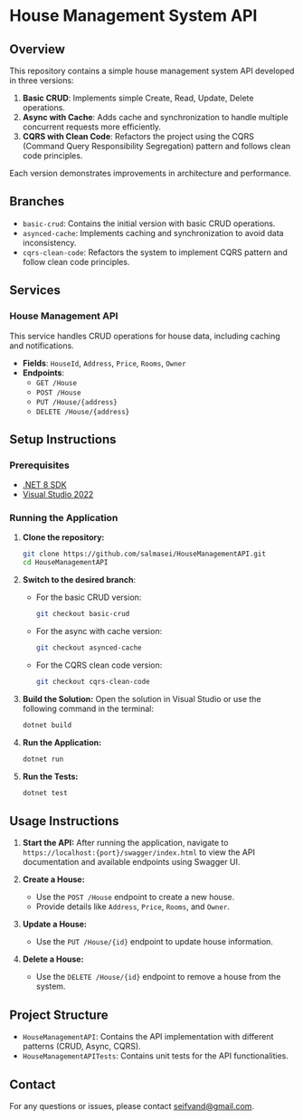 # House Management System API

## Overview

This repository contains a simple house management system API developed in three versions:
1. **Basic CRUD**: Implements simple Create, Read, Update, Delete operations.
2. **Async with Cache**: Adds cache and synchronization to handle multiple concurrent requests more efficiently.
3. **CQRS with Clean Code**: Refactors the project using the CQRS (Command Query Responsibility Segregation) pattern and follows clean code principles.

Each version demonstrates improvements in architecture and performance.

## Branches

- `basic-crud`: Contains the initial version with basic CRUD operations.
- `asynced-cache`: Implements caching and synchronization to avoid data inconsistency.
- `cqrs-clean-code`: Refactors the system to implement CQRS pattern and follow clean code principles.

## Services

### House Management API
This service handles CRUD operations for house data, including caching and notifications.

- **Fields**: `HouseId`, `Address`, `Price`, `Rooms`, `Owner`
- **Endpoints**:
  - `GET /House`
  - `POST /House`
  - `PUT /House/{address}`
  - `DELETE /House/{address}`

## Setup Instructions

### Prerequisites
- [.NET 8 SDK](https://dotnet.microsoft.com/download/dotnet/8.0)
- [Visual Studio 2022](https://visualstudio.microsoft.com/vs/)

### Running the Application

1. **Clone the repository:**
    ```bash
    git clone https://github.com/salmasei/HouseManagementAPI.git
    cd HouseManagementAPI
    ```

2. **Switch to the desired branch**:
    - For the basic CRUD version:
        ```bash
        git checkout basic-crud
        ```
    - For the async with cache version:
        ```bash
        git checkout asynced-cache
        ```
    - For the CQRS clean code version:
        ```bash
        git checkout cqrs-clean-code
        ```

3. **Build the Solution:**
    Open the solution in Visual Studio or use the following command in the terminal:
    ```bash
    dotnet build
    ```

4. **Run the Application:**
    ```bash
    dotnet run
    ```

5. **Run the Tests:**
    ```bash
    dotnet test
    ```

## Usage Instructions

1. **Start the API:**
    After running the application, navigate to `https://localhost:{port}/swagger/index.html` to view the API documentation and available endpoints using Swagger UI.

2. **Create a House:**
    - Use the `POST /House` endpoint to create a new house.
    - Provide details like `Address`, `Price`, `Rooms`, and `Owner`.

3. **Update a House:**
    - Use the `PUT /House/{id}` endpoint to update house information.

4. **Delete a House:**
    - Use the `DELETE /House/{id}` endpoint to remove a house from the system.

## Project Structure

- `HouseManagementAPI`: Contains the API implementation with different patterns (CRUD, Async, CQRS).
- `HouseManagementAPITests`: Contains unit tests for the API functionalities.

## Contact

For any questions or issues, please contact [seifvand@gmail.com](mailto:seifvand@gmail.com).
